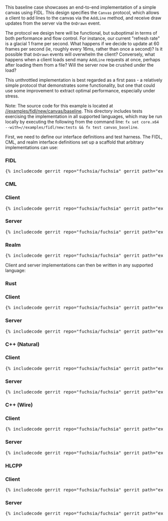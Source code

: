 This baseline case showcases an end-to-end implementation of a simple canvas
using FIDL. This design specifies the `Canvas` protocol, which allows a client
to add lines to the canvas via the `AddLine` method, and receive draw updates
from the server via the `OnDrawn` event.

The protocol we design here will be functional, but suboptimal in terms of both
performance and flow control. For instance, our current "refresh rate" is a
glacial 1 frame per second. What happens if we decide to update at 60 frames per
second (ie, roughly every 16ms, rather than once a second)? Is it possible that
`OnDrawn` events will overwhelm the client? Conversely, what happens when a
client loads send many `AddLine` requests at once, perhaps after loading them
from a file? Will the server now be crushed under the load?

This unthrottled implementation is best regarded as a first pass - a relatively
simple protocol that demonstrates some functionality, but one that could use
some improvement to extract optimal performance, especially under stress.

Note: The source code for this example is located at
[//examples/fidl/new/canvas/baseline](/examples/fidl/new/canvas/baseline).
This directory includes tests exercising the implementation in all supported
languages, which may be run locally by executing the following from
the command line: `fx set core.x64 --with=//examples/fidl/new:tests && fx test
canvas_baseline`.

First, we need to define our interface definitions and test harness. The FIDL,
CML, and realm interface definitions set up a scaffold that arbitrary
implementations can use:

<div>
  <devsite-selector>
    <!-- FIDL -->
    <section>
      <h3>FIDL</h3>
      <pre class="prettyprint">{% includecode gerrit_repo="fuchsia/fuchsia" gerrit_path="examples/fidl/new/canvas/baseline/fidl/canvas.test.fidl" %}</pre>
    </section>
    <!-- CML -->
    <section style="padding: 0px;">
      <h3>CML</h3>
      <devsite-selector style="margin: 0px; padding: 0px;">
        <section>
          <h3>Client</h3>
          <pre class="prettyprint">{% includecode gerrit_repo="fuchsia/fuchsia" gerrit_path="examples/fidl/new/canvas/baseline/meta/client.cml" %}</pre>
        </section>
        <section>
          <h3>Server</h3>
          <pre class="prettyprint">{% includecode gerrit_repo="fuchsia/fuchsia" gerrit_path="examples/fidl/new/canvas/baseline/meta/server.cml" %}</pre>
        </section>
        <section>
          <h3>Realm</h3>
          <pre class="prettyprint">{% includecode gerrit_repo="fuchsia/fuchsia" gerrit_path="examples/fidl/new/canvas/baseline/realm/meta/realm.cml" %}</pre>
        </section>
      </devsite-selector>
    </section>
  </devsite-selector>
</div>

Client and server implementations can then be written in any supported language:

<div>
  <devsite-selector>
    <!-- Rust -->
    <section style="padding: 0px;">
      <h3>Rust</h3>
      <devsite-selector style="margin: 0px; padding: 0px;">
        <section>
          <h3>Client</h3>
          <pre class="prettyprint lang-rust">{% includecode gerrit_repo="fuchsia/fuchsia" gerrit_path="examples/fidl/new/canvas/baseline/rust/client/src/main.rs" %}</pre>
        </section>
        <section>
          <h3>Server</h3>
          <pre class="prettyprint lang-rust">{% includecode gerrit_repo="fuchsia/fuchsia" gerrit_path="examples/fidl/new/canvas/baseline/rust/server/src/main.rs" %}</pre>
        </section>
      </devsite-selector>
    </section>
    <!-- C++ (Natural) -->
    <section style="padding: 0px;">
      <h3>C++ (Natural)</h3>
      <devsite-selector style="margin: 0px; padding: 0px;">
        <section>
          <h3>Client</h3>
          <pre class="prettyprint lang-cc">{% includecode gerrit_repo="fuchsia/fuchsia" gerrit_path="examples/fidl/new/canvas/baseline/cpp_wire/client/main.cc" %}</pre>
        </section>
        <section>
          <h3>Server</h3>
          <pre class="prettyprint lang-cc">{% includecode gerrit_repo="fuchsia/fuchsia" gerrit_path="examples/fidl/new/canvas/baseline/cpp_wire/server/main.cc" %}</pre>
        </section>
      </devsite-selector>
    </section>
    <!-- C++ (Wire) -->
    <section style="padding: 0px;">
      <h3>C++ (Wire)</h3>
      <devsite-selector style="margin: 0px; padding: 0px;">
        <section>
          <h3>Client</h3>
          <pre class="prettyprint lang-cc">{% includecode gerrit_repo="fuchsia/fuchsia" gerrit_path="examples/fidl/new/canvas/baseline/cpp_natural/client/main.cc" %}</pre>
        </section>
        <section>
          <h3>Server</h3>
          <pre class="prettyprint lang-cc">{% includecode gerrit_repo="fuchsia/fuchsia" gerrit_path="examples/fidl/new/canvas/baseline/cpp_natural/server/main.cc" %}</pre>
        </section>
      </devsite-selector>
    </section>
    <!-- HLCPP -->
    <section style="padding: 0px;">
      <h3>HLCPP</h3>
      <devsite-selector style="margin: 0px; padding: 0px;">
        <section>
          <h3>Client</h3>
          <pre class="prettyprint lang-cc">{% includecode gerrit_repo="fuchsia/fuchsia" gerrit_path="examples/fidl/new/canvas/baseline/hlcpp/client/main.cc" %}</pre>
        </section>
        <section>
          <h3>Server</h3>
          <pre class="prettyprint lang-cc">{% includecode gerrit_repo="fuchsia/fuchsia" gerrit_path="examples/fidl/new/canvas/baseline/hlcpp/server/main.cc" %}</pre>
        </section>
      </devsite-selector>
    </section>
  </devsite-selector>
</div>
